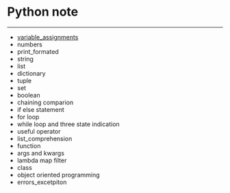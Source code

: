 # Python note
___

* [variable_assignments](variable_assignments.py)
* numbers
* print_formated
* string
* list
* dictionary
* tuple
* set
* boolean
* chaining comparion
* if else statement
* for loop
* while loop and three state indication
* useful operator
* list_comprehension
* function
* args and kwargs
* lambda map filter
* class
* object oriented programming
* errors_excetpiton
